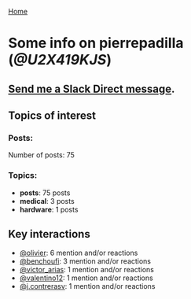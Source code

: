 [Home](https://kelu124.github.io/echommunity/)

# Some info on __pierrepadilla__ (_@U2X419KJS_)


## [Send me a Slack Direct message](https://echopen.slack.com/messages/@pierrepadilla/).

## Topics of interest

### Posts: 

Number of posts: 75

### Topics:

* __posts__: 75 posts
* __medical__: 3 posts
* __hardware__: 1 posts

## Key interactions 

* [@olivier](./U04DFTZ7D.md): 6 mention and/or reactions
* [@benchoufi](./U0B47KC3S.md): 3 mention and/or reactions
* [@victor_arias](./U32FZ0QLX.md): 1 mention and/or reactions
* [@valentino12](./U3GV4N878.md): 1 mention and/or reactions
* [@j.contrerasv](./U336DPZV4.md): 1 mention and/or reactions

